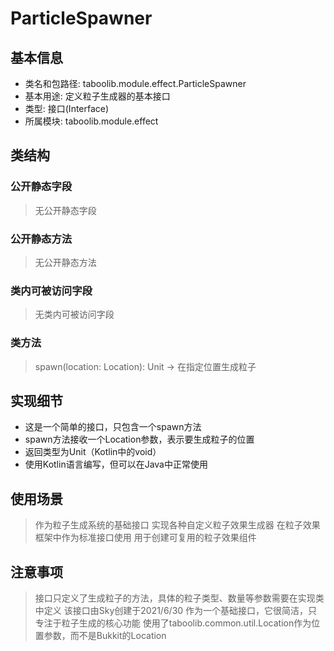 # ParticleSpawner

## 基本信息
- 类名和包路径: taboolib.module.effect.ParticleSpawner
- 基本用途: 定义粒子生成器的基本接口
- 类型: 接口(Interface)
- 所属模块: taboolib.module.effect

## 类结构

### 公开静态字段
> 无公开静态字段

### 公开静态方法
> 无公开静态方法

### 类内可被访问字段
> 无类内可被访问字段

### 类方法
> spawn(location: Location): Unit -> 在指定位置生成粒子

## 实现细节
- 这是一个简单的接口，只包含一个spawn方法
- spawn方法接收一个Location参数，表示要生成粒子的位置
- 返回类型为Unit（Kotlin中的void）
- 使用Kotlin语言编写，但可以在Java中正常使用

## 使用场景
> 作为粒子生成系统的基础接口
> 实现各种自定义粒子效果生成器
> 在粒子效果框架中作为标准接口使用
> 用于创建可复用的粒子效果组件

## 注意事项
> 接口只定义了生成粒子的方法，具体的粒子类型、数量等参数需要在实现类中定义
> 该接口由Sky创建于2021/6/30
> 作为一个基础接口，它很简洁，只专注于粒子生成的核心功能
> 使用了taboolib.common.util.Location作为位置参数，而不是Bukkit的Location
